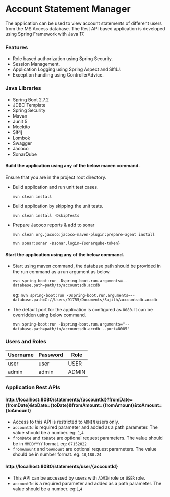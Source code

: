 # Account Statement Manager

The application can be used to view account statements of different users from the MS Access database. The Rest API 
based application is developed using Spring Framework with Java 17. 

### Features
* Role based authorization using Spring Security.
* Session Management.
* Application Logging using Spring Aspect and Slf4J.
* Exception handling using ControllerAdvice.

### Java Libraries 
* Spring Boot 2.7.2
* JDBC Template
* Spring Security
* Maven
* Junit 5
* Mockito
* Slf4j
* Lombok
* Swagger
* Jacoco
* SonarQube

#### Build the application using any of the below maven command.

Ensure that you are in the project root directory.

* Build application and run unit test cases.

  `mvn clean install`
* Build application by skipping the unit tests.

  `mvn clean install -DskipTests`

* Prepare Jacoco reports & add to sonar

  `mvn clean org.jacoco:jacoco-maven-plugin:prepare-agent install`

  `mvn sonar:sonar -Dsonar.login={sonarqube-token}`

#### Start the application using any of the below command.
* Start using maven command,  the database path should be provided in the run command as a run argument as below.

  `mvn spring-boot:run -Dspring-boot.run.arguments=--database.path=path/to/accountsdb.accdb`
  
  eg: `mvn spring-boot:run -Dspring-boot.run.arguments=--database.path=C://Users/91755/Documents/Sujith/accountsdb.accdb`

* The default port for the application is configured as `8080`. It can be overridden using below command.

  `mvn spring-boot:run -Dspring-boot.run.arguments="--database.path=path/to/accountsdb.accdb --port=8085"`


### Users and Roles

| Username | Password | Role  |
|----------|----------|-------|
| user     | user     | USER  |
| admin    | admin    | ADMIN |

### Application Rest APIs
#### http://localhost:8080/statements/{accountId}?fromDate={fromDate}&toDate={toDate}&fromAmount={fromAmount}&toAmount={toAmount}
* Access to this API is restricted to `ADMIN` users only.
* `accountId` is required parameter and added as a path parameter. The value should be a number. eg: `1`,`4`
* `fromDate` and `toDate` are optional request parameters. The value should be in `MMDDYYYY` format. eg: `07152022`
* `fromAmount` and `toAmount` are optional request parameters. The value should be in number format. eg: `10`,`180.24`

#### http://localhost:8080/statements/user/{accountId}
* This API can be accessed by users with `ADMIN` role or `USER` role.
* `accountId` is a required parameter and added as a path parameter. The value should be a number. eg:`1`,`4`

